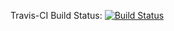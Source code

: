Travis-CI Build Status: [![Build Status](https://travis-ci.com/madina705/go-mux.svg?branch=master)](https://travis-ci.com/madina705/go-mux)
